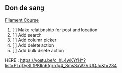 ## Don de sang
 

<a href="https://youtu.be/7Ym3XOUrGFc?list=PLqDySLfPKRn6fgrrdg4_SmsSxWzVlUQJo">Filament Course </a>

1. [ ] Make relationship for post and location
2. [ ] Add search
3. [ ] Add column picker
4. [ ] Add delete action
5. [ ] Add bulk delete action

HERE :
https://youtu.be/c_hL4wKYfHY?list=PLqDySLfPKRn6fgrrdg4_SmsSxWzVlUQJo&t=234
